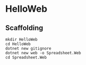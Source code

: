 # HelloWeb

## Scaffolding

```shell
mkdir HelloWeb
cd HelloWeb
dotnet new gitignore
dotnet new web -o Spreadsheet.Web
cd Spreadsheet.Web
```
